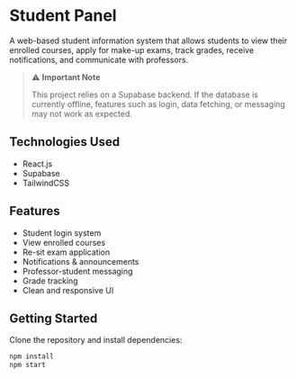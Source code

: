 # Student Panel

A web-based student information system that allows students to view their enrolled courses, apply for make-up exams, track grades, receive notifications, and communicate with professors.

> ⚠️ **Important Note**
>
> This project relies on a Supabase backend. If the database is currently offline, features such as login, data fetching, or messaging may not work as expected.

## Technologies Used

- React.js
- Supabase
- TailwindCSS

## Features

- Student login system
- View enrolled courses
- Re-sit exam application
- Notifications & announcements
- Professor-student messaging
- Grade tracking
- Clean and responsive UI

## Getting Started

Clone the repository and install dependencies:

```bash
npm install
npm start

